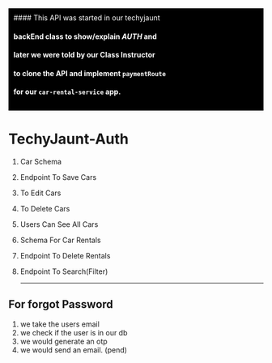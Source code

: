 <div style="background-color:black; color:white; padding:10px;">
#### This API was started in our techyjaunt 

#### backEnd class to show/explain _AUTH_ and 

#### later we were told by our **Class Instructor**

####  to clone the API and implement ``paymentRoute`` 

#### for our `car-rental-service` app. 
</div>

# TechyJaunt-Auth
1. Car Schema
2. Endpoint To Save Cars
3. To Edit Cars
4. To Delete Cars
5. Users Can See All Cars
6. Schema For Car Rentals
7. Endpoint To Delete Rentals 
8. Endpoint To Search(Filter)
   
   -----

## For forgot Password
1. we take the users email
2. we check if the user is in our db
3. we would generate an otp
4. we would send an email. (pend)
